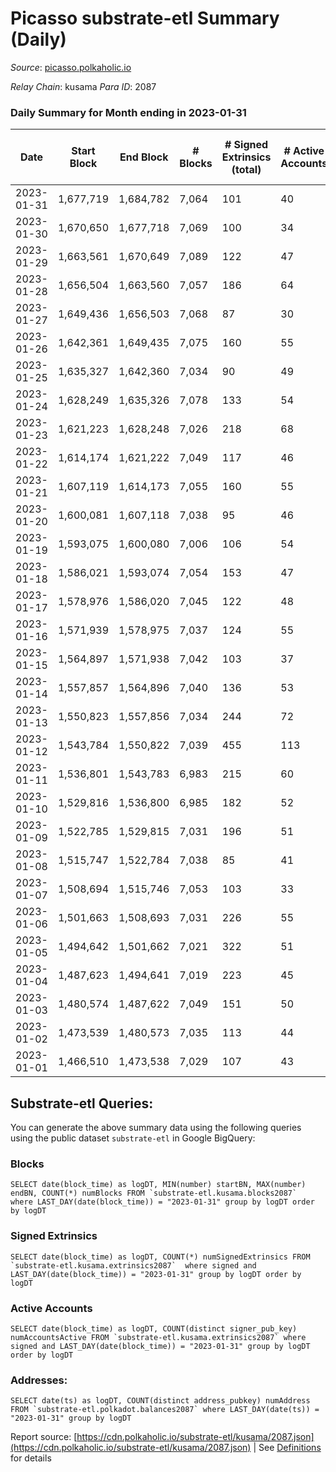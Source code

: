 # Picasso substrate-etl Summary (Daily)

_Source_: [picasso.polkaholic.io](https://picasso.polkaholic.io)

*Relay Chain*: kusama
*Para ID*: 2087



### Daily Summary for Month ending in 2023-01-31


| Date | Start Block | End Block | # Blocks | # Signed Extrinsics (total) | # Active Accounts | # Passive | # New | # Addresses with Balances | # Events | # Transfers | # XCM Transfers In | # XCM Transfers Out |
| ---- | ----------- | --------- | -------- | --------------------------- | ----------------- | --------- | ----- | ------------------------- | -------- | ----------- | ------------------ | ------------------- |
| 2023-01-31 | 1,677,719 | 1,684,782 | 7,064  | 101 | 40 | 24 | 19 | 2,438 | 16,283 | 1,416  | 11 ($21,707.49) | 12 ($13,947.85) |
| 2023-01-30 | 1,670,650 | 1,677,718 | 7,069  | 100 | 34 | 13 | 7 | 2,419 | 16,480 | 1,583  | 8 ($6,676.14) | 20 ($7,256.63) |
| 2023-01-29 | 1,663,561 | 1,670,649 | 7,089  | 122 | 47 | 18 | 18 | 2,412 | 16,458 | 1,413  | 4 ($226.74) | 21 ($34,753.73) |
| 2023-01-28 | 1,656,504 | 1,663,560 | 7,057  | 186 | 64 | 25 | 31 | 2,394 | 17,752 | 2,258  | 13 ($7,569.79) | 17 ($9,171.12) |
| 2023-01-27 | 1,649,436 | 1,656,503 | 7,068  | 87 | 30 | 13 | 9 | 2,363 | 16,121 | 1,354  | 12 ($3,601.66) | 13 ($1,386.85) |
| 2023-01-26 | 1,642,361 | 1,649,435 | 7,075  | 160 | 55 | 15 | 10 | 2,354 | 17,451 | 2,166  | 17 ($5,800.87) | 18 ($6,650.61) |
| 2023-01-25 | 1,635,327 | 1,642,360 | 7,034  | 90 | 49 | 17 | 10 | 2,344 | 15,985 | 1,269  | 10 ($3,972.55) | 8 ($3,123.40) |
| 2023-01-24 | 1,628,249 | 1,635,326 | 7,078  | 133 | 54 | 24 | 26 | 2,334 | 16,749 | 1,584  | 13 ($2,251.57) | 11 ($1,286.44) |
| 2023-01-23 | 1,621,223 | 1,628,248 | 7,026  | 218 | 68 | 6 | 5 | 2,308 | 18,053 | 2,475  | 12 ($4,395.68) | 33 ($23,492.62) |
| 2023-01-22 | 1,614,174 | 1,621,222 | 7,049  | 117 | 46 | 16 | 13 | 2,303 | 16,854 | 1,850  | 17 ($4,600.74) | 14 ($2,680.50) |
| 2023-01-21 | 1,607,119 | 1,614,173 | 7,055  | 160 | 55 | 13 | 12 | 2,290 | 17,094 | 1,863  | 15 ($9,986.15) | 13 ($4,862.53) |
| 2023-01-20 | 1,600,081 | 1,607,118 | 7,038  | 95 | 46 | 11 | 10 | 2,278 | 16,050 | 1,294  | 11 ($7,298.32) | 9 ($1,262.63) |
| 2023-01-19 | 1,593,075 | 1,600,080 | 7,006  | 106 | 54 | 8 | 7 | 2,268 | 16,414 | 1,631  | 14 ($7,023.73) | 11 ($3,108.32) |
| 2023-01-18 | 1,586,021 | 1,593,074 | 7,054  | 153 | 47 | 13 | 7 | 2,261 | 17,293 | 1,926  | 14 ($8,675.10) | 25 ($7,231.23) |
| 2023-01-17 | 1,578,976 | 1,586,020 | 7,045  | 122 | 48 | 21 | 18 | 2,254 | 16,821 | 1,827  | 13 ($4,128.64) | 21 ($10,470.48) |
| 2023-01-16 | 1,571,939 | 1,578,975 | 7,037  | 124 | 55 | 8 | 9 | 2,236 | 16,579 | 1,651  | 7 ($2,470.51) | 14 ($1,256.66) |
| 2023-01-15 | 1,564,897 | 1,571,938 | 7,042  | 103 | 37 | 16 | 15 | 2,227 | 16,394 | 1,525  | 5 ($2,199.53) | 23 ($4,546.23) |
| 2023-01-14 | 1,557,857 | 1,564,896 | 7,040  | 136 | 53 | 13 | 16 | 2,212 | 17,048 | 1,922  | 25 ($8,895.06) | 17 ($5,848.37) |
| 2023-01-13 | 1,550,823 | 1,557,856 | 7,034  | 244 | 72 | 13 | 25 | 2,196 | 18,748 | 2,949  | 21 ($3,121.58) | 18 ($7,388.57) |
| 2023-01-12 | 1,543,784 | 1,550,822 | 7,039  | 455 | 113 | 11 | 27 | 2,171 | 21,420 | 4,252  | 33 ($25,525.89) | 27 ($11,982.95) |
| 2023-01-11 | 1,536,801 | 1,543,783 | 6,983  | 215 | 60 | 10 | 19 | 2,146 | 18,176 | 2,695  | 12 ($9,230.11) | 21 ($4,213.61) |
| 2023-01-10 | 1,529,816 | 1,536,800 | 6,985  | 182 | 52 | 14 | 12 | 2,127 | 17,644 | 2,406  | 13 ($4,101.85) | 19 ($8,495.08) |
| 2023-01-09 | 1,522,785 | 1,529,815 | 7,031  | 196 | 51 | 16 | 14 | 2,115 | 17,862 | 2,354  | 23 ($13,472.92) | 15 ($4,491.78) |
| 2023-01-08 | 1,515,747 | 1,522,784 | 7,038  | 85 | 41 | 18 | 17 | 2,101 | 15,765 | 1,059  | 9 ($1,737.92) | 10 ($685.83) |
| 2023-01-07 | 1,508,694 | 1,515,746 | 7,053  | 103 | 33 | 9 | 8 | 2,084 | 15,992 | 1,187  | 11 ($1,933.31) | 6 ($1,678.13) |
| 2023-01-06 | 1,501,663 | 1,508,693 | 7,031  | 226 | 55 | 13 | 10 | 2,076 | 17,898 | 2,331  | 22 ($5,407.65) | 13 ($1,253.67) |
| 2023-01-05 | 1,494,642 | 1,501,662 | 7,021  | 322 | 51 | 16 | 21 | 2,066 | 19,156 | 2,994  | 29 ($20,802.57) | 26 ($12,548.06) |
| 2023-01-04 | 1,487,623 | 1,494,641 | 7,019  | 223 | 45 | 32 | 25 | 2,045 | 17,640 | 2,164  | 11 ($5,965.47) | 15 ($2,479.05) |
| 2023-01-03 | 1,480,574 | 1,487,622 | 7,049  | 151 | 50 | 20 | 17 | 2,020 | 17,584 | 2,307  | 18 ($7,692.63) | 11 ($1,032.12) |
| 2023-01-02 | 1,473,539 | 1,480,573 | 7,035  | 113 | 44 | 26 | 30 | 2,003 | 16,726 | 1,722  | 18 ($1,873.76) | 11 ($1,079.65) |
| 2023-01-01 | 1,466,510 | 1,473,538 | 7,029  | 107 | 43 | 22 | 23 | 1,973 | 16,236 | 1,301  | 12 ($1,003.39) | 10 ($2,149.49) |

## Substrate-etl Queries:
You can generate the above summary data using the following queries using the public dataset `substrate-etl` in Google BigQuery:


### Blocks
```
SELECT date(block_time) as logDT, MIN(number) startBN, MAX(number) endBN, COUNT(*) numBlocks FROM `substrate-etl.kusama.blocks2087`  where LAST_DAY(date(block_time)) = "2023-01-31" group by logDT order by logDT
```


### Signed Extrinsics
```
SELECT date(block_time) as logDT, COUNT(*) numSignedExtrinsics FROM `substrate-etl.kusama.extrinsics2087`  where signed and LAST_DAY(date(block_time)) = "2023-01-31" group by logDT order by logDT
```


### Active Accounts
```
SELECT date(block_time) as logDT, COUNT(distinct signer_pub_key) numAccountsActive FROM `substrate-etl.kusama.extrinsics2087` where signed and LAST_DAY(date(block_time)) = "2023-01-31" group by logDT order by logDT
```


### Addresses:
```
SELECT date(ts) as logDT, COUNT(distinct address_pubkey) numAddress FROM `substrate-etl.polkadot.balances2087` where LAST_DAY(date(ts)) = "2023-01-31" group by logDT
```



Report source: [https://cdn.polkaholic.io/substrate-etl/kusama/2087.json](https://cdn.polkaholic.io/substrate-etl/kusama/2087.json) | See [Definitions](/DEFINITIONS.md) for details

